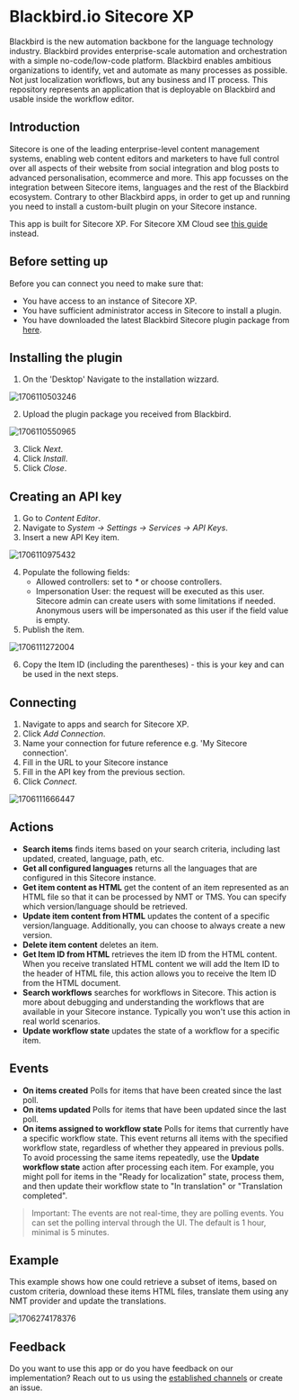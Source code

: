 # Blackbird.io Sitecore XP

Blackbird is the new automation backbone for the language technology industry. Blackbird provides enterprise-scale automation and orchestration with a simple no-code/low-code platform. Blackbird enables ambitious organizations to identify, vet and automate as many processes as possible. Not just localization workflows, but any business and IT process. This repository represents an application that is deployable on Blackbird and usable inside the workflow editor.

## Introduction

<!-- begin docs -->

Sitecore is one of the leading enterprise-level content management systems, enabling web content editors and marketers to have full control over all aspects of their website from social integration and blog posts to advanced personalisation, ecommerce and more. This app focusses on the integration between Sitecore items, languages and the rest of the Blackbird ecosystem. Contrary to other Blackbird apps, in order to get up and running you need to install a custom-built plugin on your Sitecore instance.

This app is built for Sitecore XP. For Sitecore XM Cloud see [this guide](https://docs.blackbird.io/apps/sitecore-xm-cloud/) instead.

## Before setting up

Before you can connect you need to make sure that:

- You have access to an instance of Sitecore XP.
- You have sufficient administrator access in Sitecore to install a plugin.
- You have downloaded the latest Blackbird Sitecore plugin package from [here](https://docs.blackbird.io/sitecore/package.zip).

## Installing the plugin

1. On the 'Desktop' Navigate to the installation wizzard.

![1706110503246](image/README/1706110503246.png)

2. Upload the plugin package you received from Blackbird.

![1706110550965](image/README/1706110550965.png)

3. Click _Next_.
4. Click _Install_.
5. Click _Close_.

## Creating an API key

1. Go to _Content Editor_.
2. Navigate to _System -> Settings -> Services -> API Keys_.
3. Insert a new API Key item.

![1706110975432](image/README/1706110975432.png)

4. Populate the following fields:
   - Allowed controllers: set to _\*_ or choose controllers.
   - Impersonation User: the request will be executed as this user. Sitecore admin can create users with some limitations if needed. Anonymous users will be impersonated as this user if the field value is empty.
5. Publish the item.

![1706111272004](image/README/1706111272004.png)

6. Copy the Item ID (including the parentheses) - this is your key and can be used in the next steps.

## Connecting

1. Navigate to apps and search for Sitecore XP.
2. Click _Add Connection_.
3. Name your connection for future reference e.g. 'My Sitecore connection'.
4. Fill in the URL to your Sitecore instance
5. Fill in the API key from the previous section.
6. Click _Connect_.

![1706111666447](image/README/1706111666447.png)

## Actions

- **Search items** finds items based on your search criteria, including last updated, created, language, path, etc.
- **Get all configured languages** returns all the languages that are configured in this Sitecore instance.
- **Get item content as HTML** get the content of an item represented as an HTML file so that it can be processed by NMT or TMS. You can specify which version/language should be retrieved.
- **Update item content from HTML** updates the content of a specific version/language. Additionally, you can choose to always create a new version.
- **Delete item content** deletes an item.
- **Get Item ID from HTML** retrieves the item ID from the HTML content. When you receive translated HTML content we will add the Item ID to the header of HTML file, this action allows you to receive the Item ID from the HTML document.
- **Search workflows** searches for workflows in Sitecore. This action is more about debugging and understanding the workflows that are available in your Sitecore instance. Typically you won't use this action in real world scenarios.
- **Update workflow state** updates the state of a workflow for a specific item.

## Events

- **On items created** Polls for items that have been created since the last poll.
- **On items updated** Polls for items that have been updated since the last poll. 
- **On items assigned to workflow state** Polls for items that currently have a specific workflow state. This event returns all items with the specified workflow state, regardless of whether they appeared in previous polls. To avoid processing the same items repeatedly, use the **Update workflow state** action after processing each item. For example, you might poll for items in the "Ready for localization" state, process them, and then update their workflow state to "In translation" or "Translation completed".

> Important: The events are not real-time, they are polling events. You can set the polling interval through the UI. The default is 1 hour, minimal is 5 minutes.

## Example

This example shows how one could retrieve a subset of items, based on custom criteria, download these items HTML files, translate them using any NMT provider and update the translations.

![1706274178376](image/README/1706274178376.png)

## Feedback

Do you want to use this app or do you have feedback on our implementation? Reach out to us using the [established channels](https://www.blackbird.io/) or create an issue.

<!-- end docs -->

